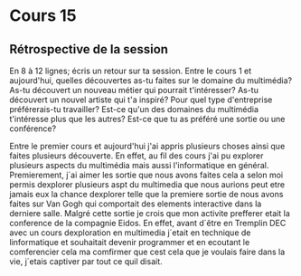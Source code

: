 # Cours 15
## Rétrospective de la session

En 8 à 12 lignes; écris un retour sur ta session. Entre le cours 1 et aujourd'hui, quelles découvertes as-tu faites sur le domaine du multimédia? As-tu découvert un nouveau métier qui pourrait t'intéresser? As-tu découvert un nouvel artiste qui t'a inspiré? Pour quel type d'entreprise préférerais-tu travailler? Est-ce qu'un des domaines du multimédia t'intéresse plus que les autres? Est-ce que tu as préféré une sortie ou une conférence? 


Entre le premier cours et aujourd'hui j'ai appris plusieurs choses ainsi que faites plusieurs découverte. En effet, au fil des cours j'ai pu explorer plusieurs aspects du multimédia mais aussi l'informatique en général. Premierement, j´ai aimer les sortie que nous avons faites cela a selon moi permis dexplorer plusieurs aspt du multimedia que nous aurions peut etre jamais eux la chance dexplorer telle que la premiere sortie de nous avons faites sur Van Gogh qui comportait des elements interactive dans la derniere salle. Malgré cette sortie je crois que mon activite prefferer etait la conference de la compagnie Eidos. En effet, avant d´être en Tremplin DEC avec un cours dexploration en multimedia j´etait en technique de linformatique et souhaitait devenir programmer et en ecoutant le comferencier cela ma comfirmer que cest cela que je voulais faire dans la vie, j´etais captiver par tout ce quil disait.
